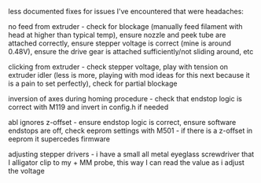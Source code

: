 less documented fixes for issues I've encountered that were headaches:

no feed from extruder - check for blockage (manually feed filament with head at higher than typical temp), ensure nozzle and peek tube are attached correctly, ensure stepper voltage is correct (mine is around 0.48V), ensure the drive gear is attached sufficiently/not sliding around, etc

clicking from extruder - check stepper voltage, play with tension on extruder idler (less is more, playing with mod ideas for this next because it is a pain to set perfectly), check for partial blockage

inversion of axes during homing procedure - check that endstop logic is correct with M119 and invert in config.h if needed

abl ignores z-offset - ensure endstop logic is correct, ensure software endstops are off, check eeprom settings with M501 - if there is a z-offset in eeprom it supercedes firmware

adjusting stepper drivers - i have a small all metal eyeglass screwdriver that I alligator clip to my + MM probe, this way I can read the value as i adjust the voltage  
